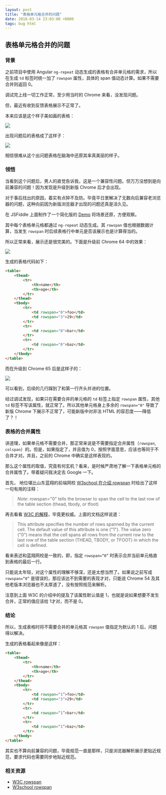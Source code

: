 ```yaml
---
layout: post
title: "表格单元格合并的问题"
date: 2018-03-14 23:03:00 +0800
tags: bug html
---
```

    
## 表格单元格合并的问题


### 背景

之前项目中使用 Angular `ng-repeat` 动态生成的表格有合并单元格的需求，所以在生成 `td` 标签时统一加了 `rowspan` 属性，具体的 span 值动态计算。如果不需要合并则返回 0。

调试完上线一切工作正常，至少用当时的 Chrome 来看，没发现问题。

但，最近有收到反馈表格展示不正常了。

本来应该是这个样子美如画的表格：

![](https://raw.githubusercontent.com/wayou/wayou.github.io/master/posts/table-rowspan/assets/normal-table.png)

出现问题后的表格成了这样子：

![](https://raw.githubusercontent.com/wayou/wayou.github.io/master/posts/table-rowspan/assets/broken-table.png)

相信很难从这个出问题表格在脑海中还原其率真美丽的样子。


### 领悟

当看到这个问题后，男人的直觉告诉我，这是一个兼容性问题。但万万没想到是向前兼容的问题！因为发现是升级到新版 Chrome 后才会出现。

对于事后找出的原因，着实有点猝不及防。毕竟平日里解决了无数向后兼容老浏览器的问题，这种向前因为新版浏览器才出现的问题还真是活久见。

在 JSFiddle 上面制作了一个简化版的 [Demo](http://jsfiddle.net/Wayou/jt5Lwp9a/) 将场景还原，方便观察。

其中每个表格单元格都通过 `ng-repeat` 动态生成。其 `rowspan` 值也根据数据计算，当发生 `rowspan` 时后续表格行中单元是否该展示也是计算得当的。

所以正常来看，展示还是很完美的。下面是升级前 Chrome 64 中的效果：

![](https://raw.githubusercontent.com/wayou/wayou.github.io/master/posts/table-rowspan/assets/normal.png)


生成的表格代码如下：

```html
<table>
    <thead>
        <tr>
            <th>name</th>
            <th>age</th>
        </tr>
    </thead>
    <tbody>
        <tr>
            <td rowspan="0">foo</td>
            <td rowspan="3">29</td>
        </tr>
        <tr>
            <td rowspan="0">bar</td>
        </tr>
        <tr>
            <td rowspan="0">baz</td>
        </tr>
    </tbody>
</table>
```

而在升级到 Chrome 65 后是这样子的：

![](https://raw.githubusercontent.com/wayou/wayou.github.io/master/posts/table-rowspan/assets/broken.png)


可以看到，后续的几行蹿到了和第一行齐头并进的位置。

经过调试发现，如果只在需要合并的单元格的 `td` 标签上指定 `rowspan` 属性，其他 `td` 标签不写该属性，就正常了。所以其他单元格身上多余的 `rowspan="0"` 导致了新版 Chrome 下展示不正常了，可能新版中对非法 HTML 的容忍度——降低了？！


### 表格的合并属性

讲道理，如果单元格不需要合并，那正常来说是不需要指定合并属性（`rowspan`, `colspan`）的。但是，如果指定了，并且值为 0，按照字面意思，应该也等同于不合并才对。并且，之前的 Chrome 中确实是这样表现的。

那么这个属性的取值，究竟有何玄机？看来，是时候严肃地了解一下表格单元格的合并属性了。带着疑问我决定去 Google 一下。

首先， 地位堪比山东蓝翔的前端网校 [W3school 在介绍 rowspan](https://www.w3schools.com/tags/att_td_rowspan.asp) 时给出了这样一句有用的注释：

> *Note*: rowspan="0" tells the browser to span the cell to the last row of the table section (thead, tbody, or tfoot)

再去看看 [W3C 的解释](https://www.w3.org/TR/html401/struct/tables.html#adef-rowspan)，毕竟更权威。上面的文档这样说道：

> This attribute specifies the number of rows spanned by the current cell. The default value of this attribute is one ("1"). The value zero ("0") means that the cell spans all rows from the current row to the last row of the table section (THEAD, TBODY, or TFOOT) in which the cell is defined.

看来表述和蓝翔网校是一致的，即，指定 `rowspan=“0”` 时表示合并当前单元格直到表格的最后一行。

只能说太年轻，对这个属性的理解不够深，还是太想当然了。如果说之前写成 `rowspan=“0”` 是错误的，那应该达不到需要的表现才对，只能说 Chrome 54 及其他老版本浏览器也不太厚道了，没有按照规范来解析。

注意到上面 W3C 的介绍中的提及了该属性默认值是 1，也就是说如果想要不发生合并，正常的值应该给 1才对，而不是 0。


### 结论

所以，生成表格时将不需要合并的单元格其 `rowspan` 值指定为默认的 1 后，问题得以解决。

生成的表格看起来像是这样：

```html
<table>
    <thead>
        <tr>
            <th>name</th>
            <th>age</th>
        </tr>
    </thead>
    <tbody>
        <tr>
            <td rowspan=“1”>foo</td>
            <td rowspan="3">29</td>
        </tr>
        <tr>
            <td rowspan=“1”>bar</td>
        </tr>
        <tr>
            <td rowspan=“1”>baz</td>
        </tr>
    </tbody>
</table>
```

其实也不算向前兼容的问题，毕竟规范一直是那样，只是浏览器解析展示更贴近规范，要求代码也需要同步地贴近规范。


### 相关资源

- [W3C rowspan](https://www.w3.org/TR/html401/struct/tables.html#adef-rowspan)
- [W3school rowspan](https://www.w3schools.com/tags/att_td_rowspan.asp)

    